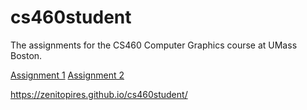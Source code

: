 # cs460student
The assignments for the CS460 Computer Graphics course at UMass Boston.

[Assignment 1](https://github.com/zenitopires/cs460student/tree/master/01)
[Assignment 2](https://github.com/zenitopires/cs460student/tree/master/02)

https://zenitopires.github.io/cs460student/
